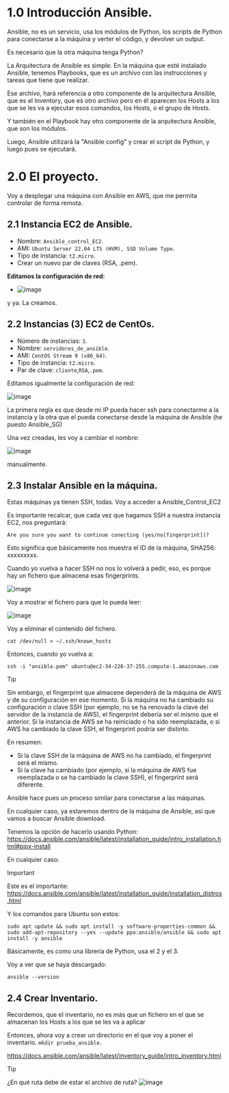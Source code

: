 # 1.0 Introducción Ansible.

Ansible, no es un servicio, usa los módulos de Python, los scripts de Python para conectarse a la máquina y verter el código, y devolver un output.

Es necesario que la otra máquina tenga Python?

La Arquitectura de Ansible es simple. En la máquina que esté instalado Ansible, tenemos Playbooks, que es un archivo con las instrucciones y tareas que tiene que realizar.

Ese archivo, hará referencia a otro componente de la arquitectura Ansible, que es el Inventory, que es otro archivo pero en él aparecen los Hosts a los que se les va a ejecutar esos comandos, los Hosts, o el grupo de Hosts.

Y también en el Playbook hay otro componente de la arquitectura Ansible, que son los módulos.

Luego, Ansible utilizará la "Ansible config" y crear el script de Python, y luego pues se ejecutará.

# 2.0 El proyecto.

Voy a desplegar una máquina con Ansible en AWS, que me permita controlar de forma remota.

## 2.1 Instancia EC2 de Ansible.

- Nombre: `Ansible_control_EC2`.
- AMI: `Ubuntu Server 22.04 LTS (HVM), SSD Volume Type`.
- Tipo de instancia: `t2.micro`.
- Crear un nuevo par de claves (RSA, .pem).

**Editamos la configuración de red:**
- ![image](https://github.com/user-attachments/assets/8884a75c-1307-4378-9c9c-802c6c5e192b)

y ya. La creamos.

## 2.2 Instancias (3) EC2 de CentOs.
- Número de instancias: `3`.
- Nombre: `servidores_de_ansible`.
- AMI: `CentOS Stream 9 (x86_64)`.
- Tipo de instancia: `t2.micro`.
- Par de clave: `cliente`,`RSA`,`.pem`.

Editamos igualmente la configuración de red:

![image](https://github.com/user-attachments/assets/ffe8a2c7-1c4d-4255-9669-8ae45d41285b)

La primera regla es que desde mi IP pueda hacer ssh para conectarme a la instancia y la otra que el pueda conectarse desde la máquina de Ansible (he puesto Ansible_SG)

Una vez creadas, les voy a cambiar el nombre:

![image](https://github.com/user-attachments/assets/1b64d87e-58e8-4434-8323-d6f96e32bcff)

manualmente.

## 2.3 Instalar Ansible en la máquina.

Estas máquinas ya tienen SSH, todas. Voy a acceder a Ansible_Control_EC2

Es importante recalcar, que cada vez que hagamos SSH a nuestra instancia EC2, nos preguntará:

`Are you sure you want to continue conecting (yes/no[fingerprint])?`

Esto significa que básicamente nos muestra el ID de la máquina, SHA256: xxxxxxxxx.

Cuando yo vuelva a hacer SSH no nos lo volverá a pedir, eso, es porque hay un fichero que almacena esas fingerprints.

![image](https://github.com/user-attachments/assets/b59262e0-b28c-492e-80a1-84532f11fdd9)

Voy a mostrar el fichero para que lo pueda leer:

![image](https://github.com/user-attachments/assets/a07259e8-9360-4f45-9ae2-11ba3e144156)

Voy a eliminar el contenido del fichero.

```
cat /dev/null > ~/.ssh/known_hosts
```

Entonces, cuando yo vuelva a:

```
ssh -i "ansible.pem" ubuntu@ec2-34-228-37-255.compute-1.amazonaws.com
```

> [!TIP]
>Sin embargo, el fingerprint que almacene dependerá de la máquina de AWS y de su configuración en ese momento. Si la máquina no ha cambiado su configuración o clave SSH (por ejemplo, no se ha renovado la clave del servidor de la instancia de AWS), el fingerprint debería ser el mismo que el anterior. Si la instancia de AWS se ha reiniciado o ha sido reemplazada, o si AWS ha cambiado la clave SSH, el fingerprint podría ser distinto.
>
>En resumen:
>
>- Si la clave SSH de la máquina de AWS no ha cambiado, el fingerprint será el mismo.
>- Si la clave ha cambiado (por ejemplo, si la máquina de AWS fue reemplazada o se ha cambiado la clave SSH), el fingerprint será diferente.
>

Ansible hace pues un proceso similar para conectarse a las máquinas.

En cualquier caso, ya estaremos dentro de la máquina de Ansible, así que vamos a buscar Ansible download.

Tenemos la opción de hacerlo usando Python:
https://docs.ansible.com/ansible/latest/installation_guide/intro_installation.html#pipx-install

En cualquier caso:

>[!IMPORTANT]
>Este es el importante:
>https://docs.ansible.com/ansible/latest/installation_guide/installation_distros.html
>
>Y los comandos para Ubuntu son estos:
>```
> sudo apt update && sudo apt install -y software-properties-common && sudo add-apt-repository --yes --update ppa:ansible/ansible && sudo apt install -y ansible
>```

Básicamente, es como una librería de Python, usa el 2 y el 3.

Voy a ver que se haya descargado:

```
ansible --version
```

## 2.4 Crear Inventario.
Recordemos, que el inventario, no es más que un fichero en el que se almacenan los Hosts a los que se les va a aplicar

Entonces, ahora voy a crear un directorio en el que voy a poner el inventario.
`mkdir prueba_ansible`.

https://docs.ansible.com/ansible/latest/inventory_guide/intro_inventory.html

> [!TIP]
> ¿En qué ruta debe de estar el archivo de ruta?
> ![image](https://github.com/user-attachments/assets/5fbb0644-33da-4f7b-a7c7-f1c1d68f6c96)
> 
